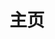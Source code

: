 ---
home: true
icon: home
title: 主页
heroImage: https://gcore.jsdelivr.net/gh/luo-haoyuan/xm@image/logo/logot.svg
heroText: 全宇宙小末花栽培基地
tagline: 五班班级文化建设官方独家指定IP
actions:
  - text: 开始栽培 💡
    link: /xm/
    type: primary

  - text: 幕后故事
    link: /behind/

features:
  - title: 档次贼高
    details: 由班级‘大师’亲自操刀实战，更有大哥倾力绘图。

  - title: 内容贼强
    details: 大哥亲‘笔’写出的介绍，保证让你学懂小末花。

  - title: 废话贼多
    details: 你看我这不就来了吗

copyright: false
footer: MIT Licensed | Copyright © 2022--present wemsx
---